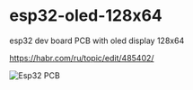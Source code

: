 # esp32-oled-128x64
esp32 dev board PCB with oled display 128x64

https://habr.com/ru/topic/edit/485402/

![Esp32 PCB](https://habrastorage.org/webt/5o/ee/kx/5oeekx1o7oikvykdqtwjkoqnvpw.png)
